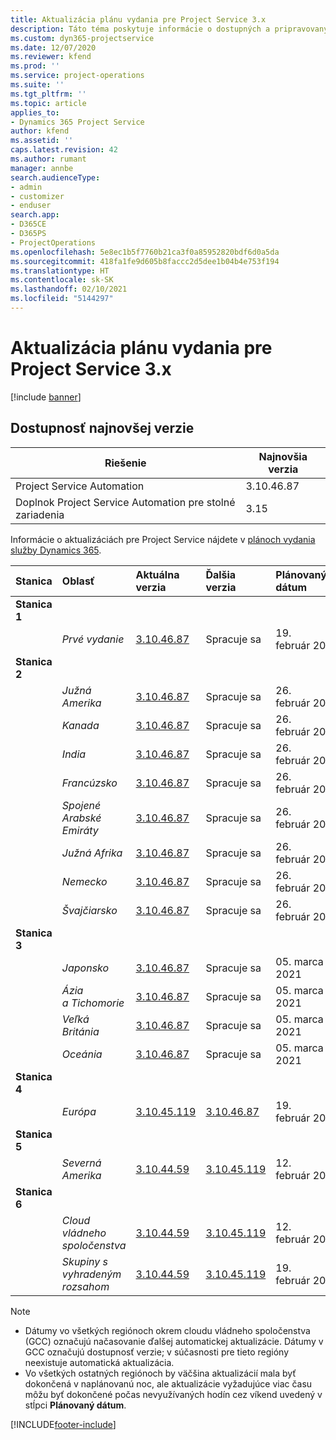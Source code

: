 ```yaml
---
title: Aktualizácia plánu vydania pre Project Service 3.x
description: Táto téma poskytuje informácie o dostupných a pripravovaných vydaniach aplikácie Dynamics 365 Project Service Automation.
ms.custom: dyn365-projectservice
ms.date: 12/07/2020
ms.reviewer: kfend
ms.prod: ''
ms.service: project-operations
ms.suite: ''
ms.tgt_pltfrm: ''
ms.topic: article
applies_to:
- Dynamics 365 Project Service
author: kfend
ms.assetid: ''
caps.latest.revision: 42
ms.author: rumant
manager: annbe
search.audienceType:
- admin
- customizer
- enduser
search.app:
- D365CE
- D365PS
- ProjectOperations
ms.openlocfilehash: 5e8ec1b5f7760b21ca3f0a85952820bdf6d0a5da
ms.sourcegitcommit: 418fa1fe9d605b8faccc2d5dee1b04b4e753f194
ms.translationtype: HT
ms.contentlocale: sk-SK
ms.lasthandoff: 02/10/2021
ms.locfileid: "5144297"
---
```

# <a name="update-release-schedule-for-project-service-3x"></a>Aktualizácia plánu vydania pre Project Service 3.x

[!include [banner](../includes/psa-now-project-operations.md)]

## <a name="latest-version-availability"></a>Dostupnosť najnovšej verzie

| Riešenie  | Najnovšia verzia |
|-------|----|
| Project Service Automation    | 3.10.46.87 |
| Doplnok Project Service Automation pre stolné zariadenia                | 3.15          |

Informácie o aktualizáciách pre Project Service nájdete v [plánoch vydania služby Dynamics 365](https://docs.microsoft.com/dynamics365/release-plans/). 

| Stanica  | Oblasť | Aktuálna verzia | Ďalšia verzia |  Plánovaný dátum
| :---   | :---   | :---   | :---   |:---   |         
|<strong>Stanica 1</strong> | |  |  | |
| | <i>Prvé vydanie</i> | [3.10.46.87](whats-new-ur-28-5.md) | Spracuje sa | 19. február 2021
|<strong>Stanica 2</strong> | |  |  | |
| | <i>Južná Amerika</i> | [3.10.46.87](whats-new-ur-28-5.md) | Spracuje sa | 26. február 2021
| | <i>Kanada</i> | [3.10.46.87](whats-new-ur-28-5.md) | Spracuje sa | 26. február 2021
| | <i>India</i> | [3.10.46.87](whats-new-ur-28-5.md) | Spracuje sa | 26. február 2021
| | <i>Francúzsko</i> | [3.10.46.87](whats-new-ur-28-5.md) | Spracuje sa | 26. február 2021
| | <i>Spojené Arabské Emiráty</i> | [3.10.46.87](whats-new-ur-28-5.md) | Spracuje sa | 26. február 2021
| | <i>Južná Afrika</i> | [3.10.46.87](whats-new-ur-28-5.md) | Spracuje sa | 26. február 2021
| | <i>Nemecko</i> | [3.10.46.87](whats-new-ur-28-5.md) | Spracuje sa | 26. február 2021
| | <i>Švajčiarsko</i> | [3.10.46.87](whats-new-ur-28-5.md) | Spracuje sa | 26. február 2021
|<strong>Stanica 3</strong> | |  |  | |
| | <i>Japonsko</i> | [3.10.46.87](whats-new-ur-28-5.md) | Spracuje sa | 05. marca 2021
| | <i>Ázia a Tichomorie</i> | [3.10.46.87](whats-new-ur-28-5.md) | Spracuje sa | 05. marca 2021
| | <i>Veľká Británia</i> | [3.10.46.87](whats-new-ur-28-5.md) | Spracuje sa | 05. marca 2021
| | <i>Oceánia</i> | [3.10.46.87](whats-new-ur-28-5.md) | Spracuje sa | 05. marca 2021
|<strong>Stanica 4</strong> | |  |  | |
| | <i>Európa</i> | [3.10.45.119](whats-new-ur-27-5.md) | [3.10.46.87](whats-new-ur-28-5.md) | 19. február 2021
|<strong>Stanica 5</strong> | |  |  | |
| | <i>Severná Amerika</i> | [3.10.44.59](whats-new-ur-26.md) | [3.10.45.119](whats-new-ur-27-5.md) | 12. február 2021
|<strong>Stanica 6</strong> | |  |  | |
| | <i>Cloud vládneho spoločenstva</i> | [3.10.44.59](whats-new-ur-26.md) | [3.10.45.119](whats-new-ur-27-5.md) | 12. február 2021
| | <i>Skupiny s vyhradeným rozsahom</i> | [3.10.44.59](whats-new-ur-26.md) | [3.10.45.119](whats-new-ur-27-5.md) | 19. február 2021

>[!Note]
> - Dátumy vo všetkých regiónoch okrem cloudu vládneho spoločenstva (GCC) označujú načasovanie ďalšej automatickej aktualizácie. Dátumy v GCC označujú dostupnosť verzie; v súčasnosti pre tieto regióny neexistuje automatická aktualizácia.
> - Vo všetkých ostatných regiónoch by väčšina aktualizácií mala byť dokončená v naplánovanú noc, ale aktualizácie vyžadujúce viac času môžu byť dokončené počas nevyužívaných hodín cez víkend uvedený v stĺpci **Plánovaný dátum**.


[!INCLUDE[footer-include](../includes/footer-banner.md)]